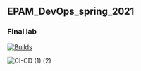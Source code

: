 ## EPAM_DevOps_spring_2021

### Final lab

[![Builds](https://ci.appveyor.com/api/projects/status/ih6cw0yr1yuxf4ll?svg=true)](https://ci.appveyor.com/project/auke-n/pet-clinic)


![CI-CD (1) (2)](https://user-images.githubusercontent.com/43706100/137087072-5a600c80-a32c-48ad-8112-3ff44fa8c6c1.png)



